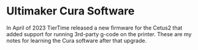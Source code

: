 # Ultimaker Cura Software

In April of 2023 TierTime released a new firmware for the Cetus2 that added support for running 3rd-party g-code on the printer. These are my notes for learning the Cura software after that upgrade.

